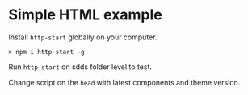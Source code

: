 # Simple HTML example

Install `http-start` globally on your computer.

```shell
> npm i http-start -g
```

Run `http-start` on sdds folder level to test.

Change script on the `head` with latest components and theme version.